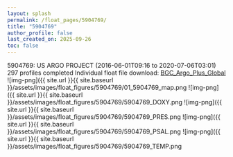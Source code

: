 ```yaml
---
layout: splash
permalink: /float_pages/5904769/
title: "5904769"
author_profile: false
last_created_on: 2025-09-26
toc: false
---
```

 
5904769: US ARGO PROJECT (2016-06-01T09:16 to 2020-07-06T03:01)
297 profiles completed
Individual float file download: [BGC_Argo_Plus_Global](https://ftp.soest.hawaii.edu/bgc_argo_plus/Individual_Floats/outliers_removed/5904769_Sprof_processed.nc)
![img-png]({{ site.url }}{{ site.baseurl }}/assets/images/float_figures/5904769/01_5904769_map.png
![img-png]({{ site.url }}{{ site.baseurl }}/assets/images/float_figures/5904769/5904769_DOXY.png
![img-png]({{ site.url }}{{ site.baseurl }}/assets/images/float_figures/5904769/5904769_PRES.png
![img-png]({{ site.url }}{{ site.baseurl }}/assets/images/float_figures/5904769/5904769_PSAL.png
![img-png]({{ site.url }}{{ site.baseurl }}/assets/images/float_figures/5904769/5904769_TEMP.png
